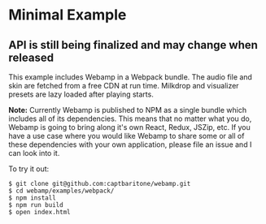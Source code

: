 # Minimal Example

## API is still being finalized and may change when released

This example includes Webamp in a Webpack bundle. The audio file and skin are fetched from a free CDN at run time.  Milkdrop and visualizer presets are lazy loaded after playing starts.

**Note:** Currently Webamp is published to NPM as a single bundle which includes all of its dependencies. This means that no matter what you do, Webamp is going to bring along it's own React, Redux, JSZip, etc. If you have a use case where you would like Webamp to share some or all of these dependencies with your own application, please file an issue and I can look into it.

To try it out:

```
$ git clone git@github.com:captbaritone/webamp.git
$ cd webamp/examples/webpack/
$ npm install
$ npm run build
$ open index.html
```
